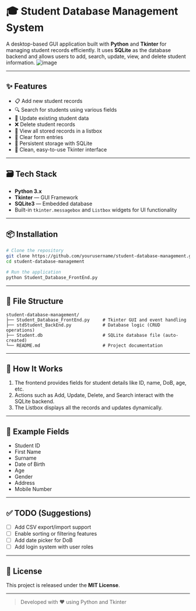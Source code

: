 
# 🎓 Student Database Management System

A desktop-based GUI application built with **Python** and **Tkinter** for managing student records efficiently. It uses **SQLite** as the database backend and allows users to add, search, update, view, and delete student information.
![image](https://github.com/user-attachments/assets/0c25f6d4-bb40-4774-91b1-8dd635f5b73c)

---

## ✨ Features

- 📋 Add new student records
- 🔍 Search for students using various fields
- 🔁 Update existing student data
- ❌ Delete student records
- 📄 View all stored records in a listbox
- 🧼 Clear form entries
- 💾 Persistent storage with SQLite
- 🎨 Clean, easy-to-use Tkinter interface

---

## 🗃️ Tech Stack

- **Python 3.x**
- **Tkinter** — GUI Framework
- **SQLite3** — Embedded database
- Built-in `tkinter.messagebox` and `Listbox` widgets for UI functionality

---

## 📦 Installation

```bash
# Clone the repository
git clone https://github.com/yourusername/student-database-management.git
cd student-database-management

# Run the application
python Student_Database_FrontEnd.py
```

---

## 📁 File Structure

```
student-database-management/
├── Student_Database_FrontEnd.py     # Tkinter GUI and event handling
├── stdStudent_BackEnd.py            # Database logic (CRUD operations)
├── Student.db                       # SQLite database file (auto-created)
└── README.md                        # Project documentation
```

---

## 🧪 How It Works

1. The frontend provides fields for student details like ID, name, DoB, age, etc.
2. Actions such as Add, Update, Delete, and Search interact with the SQLite backend.
3. The Listbox displays all the records and updates dynamically.

---

## 📌 Example Fields

- Student ID
- First Name
- Surname
- Date of Birth
- Age
- Gender
- Address
- Mobile Number

---

## ✅ TODO (Suggestions)

- [ ] Add CSV export/import support
- [ ] Enable sorting or filtering features
- [ ] Add date picker for DoB
- [ ] Add login system with user roles

---

## 📃 License

This project is released under the **MIT License**.

---

> Developed with ❤️ using Python and Tkinter
